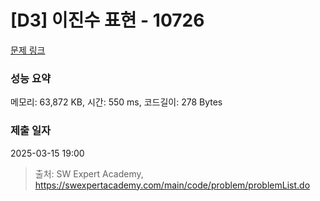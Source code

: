 # [D3] 이진수 표현 - 10726 

[문제 링크](https://swexpertacademy.com/main/code/problem/problemDetail.do?contestProbId=AXRSXf_a9qsDFAXS) 

### 성능 요약

메모리: 63,872 KB, 시간: 550 ms, 코드길이: 278 Bytes

### 제출 일자

2025-03-15 19:00



> 출처: SW Expert Academy, https://swexpertacademy.com/main/code/problem/problemList.do